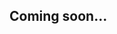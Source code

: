 <!--
title: "Node.js Agent Configuration"
description: "Configuring the Node.js Agent"
-->

## Coming soon...